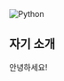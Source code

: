 <img alt="Python" src ="https://img.shields.io/badge/파이썬-#3776AB.svg?&style=for-the-badge&logo=Python&logoColor=#3776AB"/>


## 자기 소개
안녕하세요!